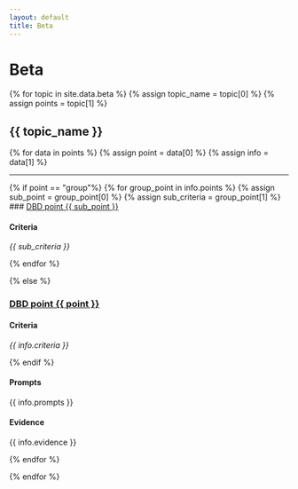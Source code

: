 ```yaml
---
layout: default
title: Beta
---
```


# Beta

{% for topic in site.data.beta %}
{% assign topic_name = topic[0] %}
{% assign points = topic[1] %}

## {{ topic_name }}

{% for data in points %}
{% assign point = data[0] %}
{% assign info = data[1] %}
<hr>
<!-- <div>
<input type="submit" id="show" value="Show info">
<input type="submit" id="hide" value="Hide info">
</div>
 -->
{% if point == "group"%}
{% for group_point in info.points %}
{% assign sub_point = group_point[0] %}
{% assign sub_criteria = group_point[1] %}
### <a href="https://www.gov.uk/service-manual/digital-by-default#criterion-{{ sub_point }}" id="point-{{ sub_point }}">DBD point {{ sub_point }}</a>

#### Criteria
*{{ sub_criteria }}*


{% endfor %}

{% else %}
### <a href="https://www.gov.uk/service-manual/digital-by-default#criterion-{{ point }}" id="point-{{ point }}">DBD point {{ point }}</a>

#### Criteria
*{{ info.criteria }}*

{% endif %}

#### Prompts
{{ info.prompts }}

#### Evidence
{{ info.evidence }}

{% endfor %}

{% endfor %}
